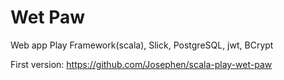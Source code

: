 <h1>Wet Paw</h1>
<p>Web app Play Framework(scala), Slick, PostgreSQL, jwt, BCrypt</p>
<p>First version: <a href="https://github.com/Josephen/scala-play-wet-paw">https://github.com/Josephen/scala-play-wet-paw</a></p>
